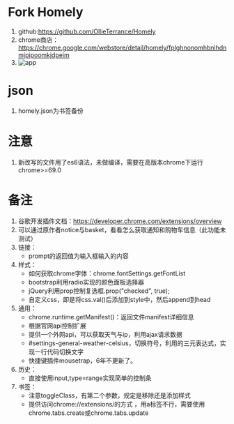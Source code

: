 # Fork Homely
1. github:https://github.com/OllieTerrance/Homely
2. chrome商店：https://chrome.google.com/webstore/detail/homely/fplghnonomhbnlhdnmjpipoomkjdpeim
3. ![app](https://github.com/rextao/my-chrome-homely/blob/master/img/appimg.png)
# json
1. homely.json为书签备份

# 注意
1. 新改写的文件用了es6语法，未做编译，需要在高版本chrome下运行chrome>=69.0
# 备注
1. 谷歌开发插件文档：https://developer.chrome.com/extensions/overview
1. 可以通过原作者notice与basket，看看怎么获取通知和购物车信息（此功能未测试）
1. 链接：
    - prompt的返回值为输入框输入的内容
1. 样式：
    - 如何获取chrome字体：chrome.fontSettings.getFontList
    - bootstrap利用radio实现的颜色面板选择器
    - jQuery利用prop控制复选框.prop("checked", true);
    - 自定义css，即是将css.val()后添加到style中，然后append到head
1. 通用：
    - chrome.runtime.getManifest()：返回文件manifest详细信息
    - 根据官网api控制扩展
    - 提供一个外网api，可以获取天气与ip，利用ajax请求数据
    - #settings-general-weather-celsius，切换符号，利用的三元表达式，实现一行代码切换文字
    - 快捷键插件mousetrap，6年不更新了。
1. 历史：
    - 直接使用input,type=range实现简单的控制条
1. 书签：
    - 注意toggleClass，有第二个参数，规定是移除还是添加样式
    - 提供访问chrome://extensions/的方式 ，用a标签不行，需要使用chrome.tabs.create或chrome.tabs.update